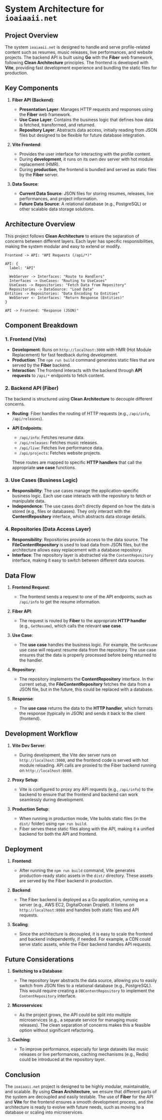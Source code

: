 # System Architecture for `ioaiaaii.net`

## Project Overview

The system `ioaiaaii.net` is designed to handle and serve profile-related content such as resumes, music releases, live performances, and website projects. The backend API is built using **Go** with the **Fiber** web framework, following **Clean Architecture** principles. The frontend is developed with **Vite**, providing fast development experience and bundling the static files for production.

## Key Components

1. **Fiber API (Backend)**:
   - **Presentation Layer**: Manages HTTP requests and responses using the **Fiber** web framework.
   - **Use Case Layer**: Contains the business logic that defines how data is fetched, transformed, and returned.
   - **Repository Layer**: Abstracts data access, initially reading from JSON files but designed to be flexible for future database integration.
   
2. **Vite Frontend**:
   - Provides the user interface for interacting with the profile content.
   - During **development**, it runs on its own dev server with hot module replacement (HMR).
   - During **production**, the frontend is bundled and served as static files by the **Fiber** server.

3. **Data Source**:
   - **Current Data Source**: JSON files for storing resumes, releases, live performances, and project information.
   - **Future Data Source**: A relational database (e.g., PostgreSQL) or other scalable data storage solutions.

## Architecture Overview

This project follows **Clean Architecture** to ensure the separation of concerns between different layers. Each layer has specific responsibilities, making the system modular and easy to extend or modify.

```d2
Frontend -> API: "API Requests (/api/*)"

API: {
  label: "API"

  WebServer -> Interfaces: "Route to Handlers"
  Interfaces -> UseCases: "Routing to UseCases"
  UseCases -> Repositories: "Fetch Data from Repository"
  Repositories -> DataSource: "Load Data"
Entities -> Repositories: "Data Encoding to Entities"
  WebServer <- Interfaces: "Return Response (Entities)"
}

API -> Frontend: "Response (JSON)"
```

## Component Breakdown

### 1. **Frontend (Vite)**
- **Development**: Runs on `http://localhost:3000` with HMR (Hot Module Replacement) for fast feedback during development.
- **Production**: The `npm run build` command generates static files that are served by the **Fiber** backend.
- **Interaction**: The frontend interacts with the backend through **API requests** to `/api/*` endpoints to fetch content.

### 2. **Backend API (Fiber)**

The backend is structured using **Clean Architecture** to decouple different concerns. 

- **Routing**: Fiber handles the routing of HTTP requests (e.g., `/api/info`, `/api/releases`).
- **API Endpoints**:
  - `/api/info`: Fetches resume data.
  - `/api/releases`: Fetches music releases.
  - `/api/live`: Fetches live performance data.
  - `/api/projects`: Fetches website projects.
  
  These routes are mapped to specific **HTTP handlers** that call the appropriate **use case** functions.

### 3. **Use Cases (Business Logic)**
- **Responsibility**: The use cases manage the application-specific business logic. Each use case interacts with the repository to fetch or manipulate data.
- **Independence**: The use cases don’t directly depend on how the data is stored (e.g., files or databases). They only interact with the **ContentRepository** interface, which abstracts data storage details.

### 4. **Repositories (Data Access Layer)**
- **Responsibility**: Repositories provide access to the data source. The **FileContentRepository** is used to load data from JSON files, but the architecture allows easy replacement with a database repository.
- **Interface**: The repository layer is abstracted via the `ContentRepository` interface, making it easy to switch between different data sources.

## Data Flow

1. **Frontend Request**:
   - The frontend sends a request to one of the API endpoints, such as `/api/info` to get the resume information.
   
2. **Fiber API**:
   - The request is routed by **Fiber** to the appropriate **HTTP handler** (e.g., `GetResume`), which calls the relevant **use case**.
   
3. **Use Case**:
   - The **use case** handles the business logic. For example, the `GetResume` use case will request resume data from the repository. The use case ensures that the data is properly processed before being returned to the handler.
   
4. **Repository**:
   - The repository implements the **ContentRepository** interface. In the current setup, the **FileContentRepository** fetches the data from a JSON file, but in the future, this could be replaced with a database.
   
5. **Response**:
   - The **use case** returns the data to the **HTTP handler**, which formats the response (typically in JSON) and sends it back to the client (frontend).

## Development Workflow

1. **Vite Dev Server**:
   - During development, the Vite dev server runs on `http://localhost:3000`, and the frontend code is served with hot module reloading. API calls are proxied to the Fiber backend running on `http://localhost:8080`.

2. **Proxy Setup**:
   - Vite is configured to proxy any API requests (e.g., `/api/info`) to the backend to ensure that the frontend and backend can work seamlessly during development.

3. **Production Setup**:
   - When running in production mode, Vite builds static files (in the `dist/` folder) using `npm run build`.
   - Fiber serves these static files along with the API, making it a unified backend for both the API and frontend.

## Deployment

1. **Frontend**:
   - After running the `npm run build` command, Vite generates production-ready static assets in the `dist/` directory. These assets are served by the Fiber backend in production.

2. **Backend**:
   - The Fiber backend is deployed as a Go application, running on a server (e.g., AWS EC2, DigitalOcean Droplet). It listens on `http://localhost:8080` and handles both static files and API requests.

3. **Scaling**:
   - Since the architecture is decoupled, it is easy to scale the frontend and backend independently, if needed. For example, a CDN could serve static assets, while the Fiber backend handles API requests.

## Future Considerations

1. **Switching to a Database**:
   - The repository layer abstracts the data source, allowing you to easily switch from JSON files to a relational database (e.g., PostgreSQL). This would require creating a `DBContentRepository` to implement the `ContentRepository` interface.

2. **Microservices**:
   - As the project grows, the API could be split into multiple microservices (e.g., a separate service for managing music releases). The clean separation of concerns makes this a feasible option without significant refactoring.

3. **Caching**:
   - To improve performance, especially for large datasets like music releases or live performances, caching mechanisms (e.g., Redis) could be introduced at the repository layer.

## Conclusion

The `ioaiaaii.net` project is designed to be highly modular, maintainable, and scalable. By using **Clean Architecture**, we ensure that different parts of the system are decoupled and easily testable. The use of **Fiber** for the API and **Vite** for the frontend ensures a smooth development process, and the architecture is ready to evolve with future needs, such as moving to a database or scaling into microservices.
